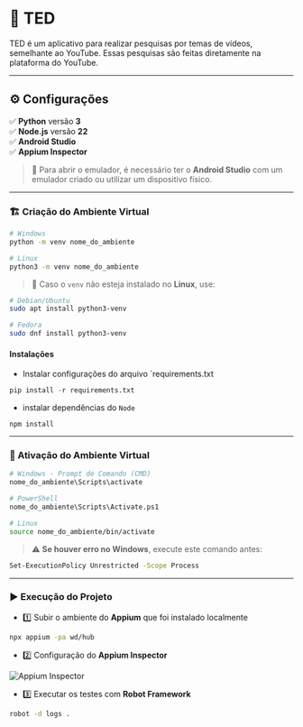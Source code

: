 # 🎥 TED

TED é um aplicativo para realizar pesquisas por temas de vídeos, semelhante ao YouTube. Essas pesquisas são feitas diretamente na plataforma do YouTube.

---

## ⚙️ Configurações

✅ **Python** versão **3**  
✅ **Node.js** versão **22**  
✅ **Android Studio**  
✅ **Appium Inspector**

> 📌 Para abrir o emulador, é necessário ter o **Android Studio** com um emulador criado ou utilizar um dispositivo físico.

---

### 🏗️ Criação do Ambiente Virtual

```bash
# Windows
python -m venv nome_do_ambiente

# Linux
python3 -m venv nome_do_ambiente
```

> 🔧 Caso o `venv` não esteja instalado no **Linux**, use:

```bash
# Debian/Ubuntu
sudo apt install python3-venv

# Fedora
sudo dnf install python3-venv
```

#### Instalações

- Instalar configurações do arquivo `requirements.txt

```python
pip install -r requirements.txt
```

- instalar dependências do `Node`

```node
npm install
```

---

### 🚀 Ativação do Ambiente Virtual

```bash
# Windows - Prompt de Comando (CMD)
nome_do_ambiente\Scripts\activate

# PowerShell
nome_do_ambiente\Scripts\Activate.ps1

# Linux
source nome_do_ambiente/bin/activate
```

> ⚠️ **Se houver erro no Windows**, execute este comando antes:

```bash
Set-ExecutionPolicy Unrestricted -Scope Process
```

---

### ▶️ Execução do Projeto

- 1️⃣ Subir o ambiente do **Appium** que foi instalado localmente

```bash
npx appium -pa wd/hub
```

- 2️⃣ Configuração do **Appium Inspector**

![Appium Inspector](https://github.com/user-attachments/assets/bd865c43-c577-497b-b683-180256649732)

- 3️⃣ Executar os testes com **Robot Framework**

```bash
robot -d logs .
```
